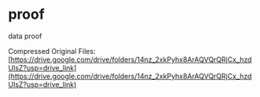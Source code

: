 # proof
data proof


Compressed Original Files: [https://drive.google.com/drive/folders/14nz_2xkPyhx8ArAQVQrQRjCx_hzdUIsZ?usp=drive_link](https://drive.google.com/drive/folders/14nz_2xkPyhx8ArAQVQrQRjCx_hzdUIsZ?usp=drive_link)
